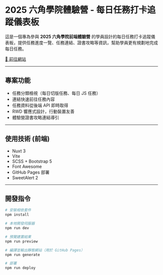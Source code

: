 # 2025 六角學院體驗營 - 每日任務打卡追蹤儀表板

這是一個專為參與 **2025 六角學院前端體驗營** 的學員設計的每日任務打卡追蹤儀表板，提供任務進度一覽、任務連結、證書攻略等資訊，幫助學員更有規劃地完成每日任務。

[🔗 前往網站](https://ahmomoz.github.io/hex2025-EduTrack/)

---

## 專案功能

- 任務分類檢視（每日切版任務、每日 JS 任務）
- 連結快速前往任務內容
- 任務資料從後端 API 即時取得
- RWD 響應式設計，行動裝置友善
- 體驗營證書攻略連結導引

---

## 使用技術 (前端)

- Nuxt 3
- Vite
- SCSS + Bootstrap 5
- Font Awesome
- GitHub Pages 部署
- SweetAlert 2

---

## 開發指令

```bash
# 安裝相依套件
npm install

# 本地開發伺服器
npm run dev

# 預覽建置結果
npm run preview

# 編譯並輸出靜態網站（用於 GitHub Pages）
npm run generate

# 部署
npm run deploy
```
